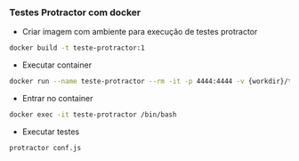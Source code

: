 ### Testes Protractor com docker

- Criar imagem com ambiente para execução de testes protractor

```sh
docker build -t teste-protractor:1
```
- Executar container

```sh
docker run --name teste-protractor --rm -it -p 4444:4444 -v {workdir}/testes:/testes teste-protractor:1 /bin/bash
```

- Entrar no container

```sh
docker exec -it teste-protractor /bin/bash
```

- Executar testes

```sh
protractor conf.js
```